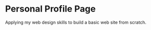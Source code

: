 # Personal Profile Page
<p>Applying my web design skills to build a basic web site from scratch.</p>
